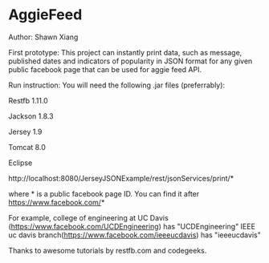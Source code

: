 # AggieFeed

Author: Shawn Xiang 

First prototype:
This project can instantly print data, such as message, published dates and indicators of popularity in JSON format for any given public facebook page that can be used for aggie feed API. 

Run instruction:
You will need the following .jar files (preferrably):

Restfb  1.11.0

Jackson 1.8.3

Jersey 1.9

Tomcat 8.0

Eclipse

http://localhost:8080/JerseyJSONExample/rest/jsonServices/print/*

where * is a public facebook page ID. You can find it after https://www.facebook.com/*

For example, college of engineering at UC Davis (https://www.facebook.com/UCDEngineering) has "UCDEngineering"
IEEE uc davis branch(https://www.facebook.com/ieeeucdavis) has "ieeeucdavis"

Thanks to awesome tutorials by restfb.com and codegeeks.
